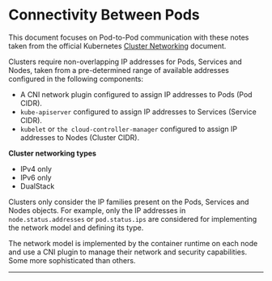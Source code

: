 # Connectivity Between Pods

This document focuses on Pod-to-Pod communication with these notes taken from
the official Kubernetes [Cluster Networking] document.

Clusters require non-overlapping IP addresses for Pods, Services
and Nodes, taken from a pre-determined range of available addresses configured
in the following components:
* A CNI network plugin configured to assign IP addresses to Pods (Pod CIDR).
* `kube-apiserver` configured to assign IP addresses to Services (Service CIDR).
* `kubelet` or `the cloud-controller-manager` configured to assign IP addresses
   to Nodes (Cluster CIDR).

**Cluster networking types**

* IPv4 only
* IPv6 only
* DualStack

Clusters only consider the IP families present on the Pods, Services and Nodes
objects. For example, only the IP addresses in `node.status.addresses` or
`pod.status.ips` are considered for implementing the network model and defining
its type.

The network model is implemented by the container runtime on each node and
use a CNI plugin to manage their network and security capabilities. Some more
sophisticated than others.

---

[Cluster Networking]: https://kubernetes.io/docs/concepts/cluster-administration/networking/